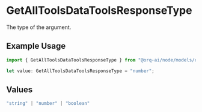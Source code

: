 # GetAllToolsDataToolsResponseType

The type of the argument.

## Example Usage

```typescript
import { GetAllToolsDataToolsResponseType } from "@orq-ai/node/models/operations";

let value: GetAllToolsDataToolsResponseType = "number";
```

## Values

```typescript
"string" | "number" | "boolean"
```